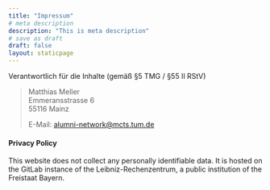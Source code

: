 ```yaml
---
title: "Impressum"
# meta description
description: "This is meta description"
# save as draft
draft: false
layout: staticpage
---
```


Verantwortlich für die Inhalte (gemäß §5 TMG / §55 II RStV)
<blockquote class="wp-block-quote">
<p>Matthias Meller<br>
Emmeransstrasse 6<br>
55116 Mainz

E-Mail: alumni-network@mcts.tum.de
</p>
</blockquote>

#### Privacy Policy

This website does not collect any personally identifiable data. It is hosted on the GitLab instance of the Leibniz-Rechenzentrum, a public institution of the Freistaat Bayern. 